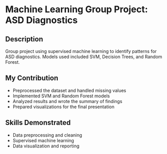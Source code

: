# Machine Learning Group Project: ASD Diagnostics

## Description
Group project using supervised machine learning to identify patterns for ASD diagnostics. Models used included SVM, Decision Trees, and Random Forest.

## My Contribution
- Preprocessed the dataset and handled missing values
- Implemented SVM and Random Forest models
- Analyzed results and wrote the summary of findings
- Prepared visualizations for the final presentation

## Skills Demonstrated
- Data preprocessing and cleaning
- Supervised machine learning
- Data visualization and reporting


